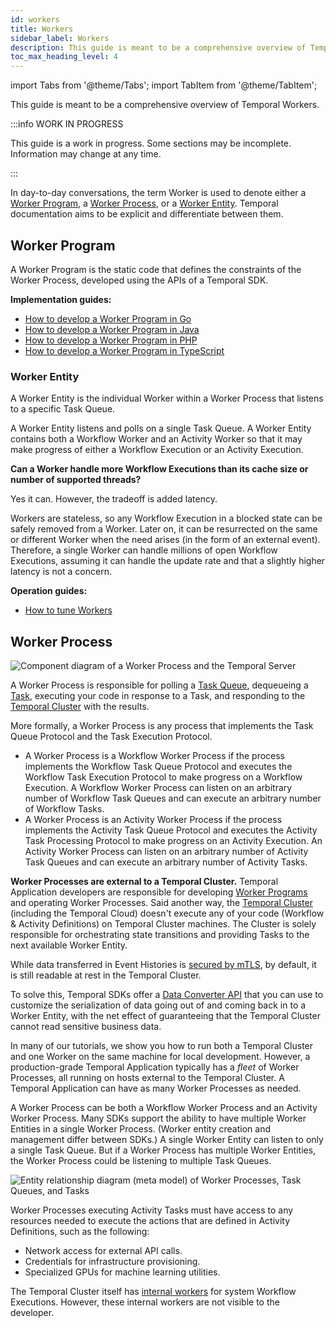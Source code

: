 ```yaml
---
id: workers
title: Workers
sidebar_label: Workers
description: This guide is meant to be a comprehensive overview of Temporal Workers.
toc_max_heading_level: 4
---
```


<!-- THIS FILE IS GENERATED. DO NOT EDIT THIS FILE DIRECTLY -->

import Tabs from '@theme/Tabs';
import TabItem from '@theme/TabItem';

This guide is meant to be a comprehensive overview of Temporal Workers.

:::info WORK IN PROGRESS

This guide is a work in progress.
Some sections may be incomplete.
Information may change at any time.

:::

In day-to-day conversations, the term Worker is used to denote either a [Worker Program](/concepts/what-is-a-worker-program), a [Worker Process](/concepts/what-is-a-worker-process), or a [Worker Entity](/concepts/what-is-a-worker-entity).
Temporal documentation aims to be explicit and differentiate between them.

## Worker Program

A Worker Program is the static code that defines the constraints of the Worker Process, developed using the APIs of a Temporal SDK.

**Implementation guides:**

- [How to develop a Worker Program in Go](/go/how-to-develop-a-worker-program-in-go)
- [How to develop a Worker Program in Java](/java/how-to-develop-a-worker-program-in-java)
- [How to develop a Worker Program in PHP](/php/how-to-develop-a-worker-program-in-php)
- [How to develop a Worker Program in TypeScript](/typescript/how-to-develop-a-worker-program-in-typescript)

### Worker Entity

A Worker Entity is the individual Worker within a Worker Process that listens to a specific Task Queue.

A Worker Entity listens and polls on a single Task Queue.
A Worker Entity contains both a Workflow Worker and an Activity Worker so that it may make progress of either a Workflow Execution or an Activity Execution.

**Can a Worker handle more Workflow Executions than its cache size or number of supported threads?**

Yes it can.
However, the tradeoff is added latency.

Workers are stateless, so any Workflow Execution in a blocked state can be safely removed from a Worker.
Later on, it can be resurrected on the same or different Worker when the need arises (in the form of an external event).
Therefore, a single Worker can handle millions of open Workflow Executions, assuming it can handle the update rate and that a slightly higher latency is not a concern.

**Operation guides:**

- [How to tune Workers](/operation/how-to-tune-workers)

## Worker Process

![Component diagram of a Worker Process and the Temporal Server](/diagrams/worker-and-server-component.svg)

A Worker Process is responsible for polling a [Task Queue](/concepts/what-is-a-task-queue), dequeueing a [Task](/concepts/what-is-a-task), executing your code in response to a Task, and responding to the [Temporal Cluster](/concepts/what-is-a-temporal-cluster) with the results.

More formally, a Worker Process is any process that implements the Task Queue Protocol and the Task Execution Protocol.

- A Worker Process is a Workflow Worker Process if the process implements the Workflow Task Queue Protocol and executes the Workflow Task Execution Protocol to make progress on a Workflow Execution.
  A Workflow Worker Process can listen on an arbitrary number of Workflow Task Queues and can execute an arbitrary number of Workflow Tasks.
- A Worker Process is an Activity Worker Process if the process implements the Activity Task Queue Protocol and executes the Activity Task Processing Protocol to make progress on an Activity Execution.
  An Activity Worker Process can listen on an arbitrary number of Activity Task Queues and can execute an arbitrary number of Activity Tasks.

**Worker Processes are external to a Temporal Cluster.**
Temporal Application developers are responsible for developing [Worker Programs](/concepts/what-is-a-worker-program) and operating Worker Processes.
Said another way, the [Temporal Cluster](/concepts/what-is-a-temporal-cluster) (including the Temporal Cloud) doesn't execute any of your code (Workflow & Activity Definitions) on Temporal Cluster machines. The Cluster is solely responsible for orchestrating state transitions and providing Tasks to the next available Worker Entity.

While data transferred in Event Histories is [secured by mTLS](https://docs.temporal.io/server/security/#encryption-of-network-traffic), by default, it is still readable at rest in the Temporal Cluster.

To solve this, Temporal SDKs offer a [Data Converter API](/concepts/what-is-a-data-converter) that you can use to customize the serialization of data going out of and coming back in to a Worker Entity, with the net effect of guaranteeing that the Temporal Cluster cannot read sensitive business data.

In many of our tutorials, we show you how to run both a Temporal Cluster and one Worker on the same machine for local development.
However, a production-grade Temporal Application typically has a _fleet_ of Worker Processes, all running on hosts external to the Temporal Cluster.
A Temporal Application can have as many Worker Processes as needed.

A Worker Process can be both a Workflow Worker Process and an Activity Worker Process.
Many SDKs support the ability to have multiple Worker Entities in a single Worker Process.
(Worker entity creation and management differ between SDKs.)
A single Worker Entity can listen to only a single Task Queue.
But if a Worker Process has multiple Worker Entities, the Worker Process could be listening to multiple Task Queues.

![Entity relationship diagram (meta model) of Worker Processes, Task Queues, and Tasks](/diagrams/worker-and-server-entity-relationship.svg)

Worker Processes executing Activity Tasks must have access to any resources needed to execute the actions that are defined in Activity Definitions, such as the following:

- Network access for external API calls.
- Credentials for infrastructure provisioning.
- Specialized GPUs for machine learning utilities.

The Temporal Cluster itself has [internal workers](https://docs.temporal.io/blog/workflow-engine-principles/#system-workflows-1910) for system Workflow Executions.
However, these internal workers are not visible to the developer.
